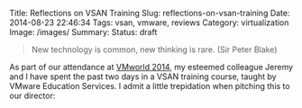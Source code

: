 Title: Reflections on VSAN Training
Slug: reflections-on-vsan-training
Date: 2014-08-23 22:46:34
Tags: vsan, vmware, reviews
Category: virtualization
Image: /images/
Summary:
Status: draft

> New technology is common, new thinking is rare.
> (Sir Peter Blake)

As part of our attendance at [VMworld 2014](http://vmworld.com), my esteemed colleague Jeremy and I have spent the past two days in a VSAN training course, taught by VMware Education Services. I admit a little trepidation when pitching this to our director:

